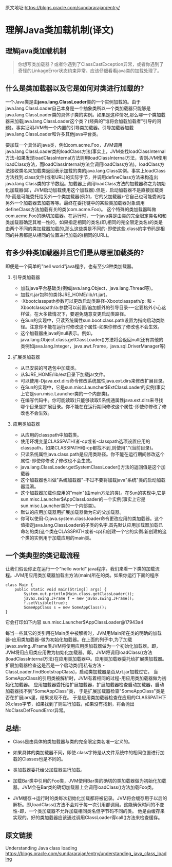 原文地址:https://blogs.oracle.com/sundararajan/entry/
# 理解Java类加载机制(译文)

## 理解java类加载机制

> 你想写类加载器？或者你遇到了ClassCastException异常，或者你遇到了奇怪的LinkageError状态约束异常。应该仔细看看java类的加载处理了。

## 什么是类加载器以及它是如何对类进行加载的?


一个Java类是由**java.lang.ClassLoader**类的一个实例加载的。由于java.lang.ClassLoader自己本身是一个抽象类所以一个类加载器只能够是java.lang.ClassLoader类的具体子类的实例。如果是这种情况,那么哪一个类加载器来加载java.lang.ClassLoader这个类？(经典的"谁将会加载加载者"引导的问题)。事实证明JVM有一个内置的引导类加载器。引导加载器加载java.lang.ClassLoader和许多其他java平台类。


要加载一个具体的java类，例如com.acme.Foo，JVM调用java.lang.ClassLoader类的loadClass方法(事实上，JVM查找loadClassInternal方法-如果发现loadClassInternal方法则用loadClassInternal方法，否则JVM使用loadClass方法，而loadClassInternal方法会调用loadClass方法)。loadClass方法接收类名来加载类返回表示加载的类的java.lang.Class实例。事实上loadClass方法找到.class文件(或者URL)的实际字节，并调用defineClass方法来构造出java.lang.Class类的字节数组。加载器上调用loadClass方法的加载器称之为初始化加载器(即，JVM启动加载使用这个加载器).但是，启动加载器不是直接加载类的-而是可能委托给另外一个类加载器(例如，它的父加载器)-它自己也可能委派给另外一个加载器去加载等等。最终在委托链中的某些类加载器对象调用defineClass方法加载有关的类(com.acme.Foo)。
这个特殊的类加载器叫做com.acme.Foo的确切加载器。在运行时，一个java类是由类的完全限定类名和和类加载器确定其唯一性的。如果指定相同的类名(即,相同的完全限定类名)的类是由两个不同的类加载器加载的,那么这些类是不同的-即使这些.class的字节码是相同的并且都是从相同的位置进行加载的(相同的URL)。

## 有多少种类加载器并且它们是从哪里加载类的?

即便是一个简单的"hell world"java程序，也有至少3种类加载器。

1. 引导类加载器

	* 加载java平台基础类(例如java.lang.Object，java.lang.Thread等)。
	* 加载rt.jar包种的类($JRE_HOME/lib/rt.jar)。
	* -Xbootclasspath参数可以更改启动类路径-Xbootclasspath/p: 和 -Xbootclasspath/a:参数可以前置/追加额外的引导目录-一定要格外小心这样做。在大多数情况下，要避免随意变更启动类路径。
	* 在Sun的实现中，只读系统属性sun.boot.class.path设置为指向启动类路径。注意你不能在运行时修改这个属性-如果你修改了修改也不会生效。
	* 这个加载器由java的null表示。例如，java.lang.Object.class.getClassLoader()方法将会返回null(还有其他的类例如java.lang.Integer，java.awt.Frame，java.sql.DriverManager等)


2. 扩展类加载器
	* 从已安装的可选包中加载类。
	* 从$JRE_HOME/lib/ext目录下加载jar文件。
	* 可以使用-Djava.ext.dirs命令修改系统属性java.ext.dirs来修改扩展目录。
	* 在Sun的实现中，它是sun.misc.Launcher$ExtClassLoader的实例(事实上它是sun.misc.Launcher类的一个内部类)。
	* 在编写代码中。你可能读取(只能够读取!)系统通属性java.ext.dirs来寻找哪个目录是扩展目录。你不能在在运行期间修改这个属性-即使你修改了修改也不会生效。


3. 应用类加载器
	* 从应用的classpath中加载类。
	* 使用环境变量CLASSPATH(者-cp或者-classpath选项设置应用的classpath，如果CLASSPATH和-cp都找不到,则使用"."(当前目录)。
	* 只读系统属性java.class.path是应用类路径。你不能在运行期间修改这个属性-即使你修改了修改也不会生效。
	* java.lang.ClassLoader.getSystemClassLoader()方法的返回值是这个加载器
	* 这个加载器也叫做"系统加载器"-不过不要将加载java"系统"类的启动加载器混淆。
	* 这个加载器加载你应用的"main"(由main方法的类)。在Sun的实现中,它是sun.misc.Launcher$AppClassLoader的一个实例(事实上它是sun.misc.Launcher类的一个内部类)。
	* 默认的应用加载器用扩展加载器做为它的父加载器。
	* 你可以使用-Djava.system.class.loader命令更改应用的类加载器。这个值指定java.lang.ClassLoader的子类的名字.首先默认应用加载器加载已命名的类(这个类在CLASSPATH或者-cp)和创建一个它的实例.新创建的这个类的实例用于加载应用的main类。
	

## 一个类典型的类记载流程

让我们假设你正在运行一个"hello world" java程序。我们来看一下类的加载流程。JVM用应用类加载器加载主方法(main)所在的类。如果你运行下面的程序


	class Main {
		public static void main(String[] args) {
            System.out.println(Main.class.getClassLoader());
            javax.swing.JFrame f = new javax.swing.JFrame();
            f.setVisible(true);
            SomeAppClass s = new SomeAppClass();
	}


它会打印如下内容
sun.misc.Launcher$AppClassLoader@17943a4

每当一些其它的类引用在Main类中被解析时，JVM用Main所在类的明确的加载器-应用类加载器-做为初始化加载器。在上面的列子中,为了加载javax.swing.JFrame类JVM将使用应用类加载器做为一个初始化加载器。即，JVM将用应用类应用做为初始化加载器。即。JVM将调用loadClass()方法(loadClassInternal方法)在应用类加载器中。应用类加载器委托给扩展类加载器。
扩展加载器检查这是否是一个启动类(用私有方法 - ClassLoader.findBootstrapClass)，启动类加载器是否从rt.jar加载过它。
当SomeAppClass的引用类被解析时，JVM有着相同的过程-用应用类加载器做为初始化加载器。
应用加载器委托给扩展加载器，扩展加载器检查启动加载器，启动加载器找不到"SomeAppClass"类，
于是扩展加载器检查"SomeAppClass"类是否在扩展jars里，结果发现不在。
于是应用类加载器检查在应用的CLASSPATH下的.class字节，如果找到了则进行加载，如果没有找到，将会抛出NoClassDefFoundError异常。

## 总结:

* Class是由具体的类加载器与类的完全限定类名唯一定义的。

* 如果具体的类加载器不同，即使.class字符是从文件系统中的相同位置进行加载的Classes也是不同的。

* 类加载器委托给父加载器进行加载。

* 加载Bar类中引用的Foo类，JVM使用Bar类的确切的类加载器做为初始化加载器。JVM会在Bar类的确切加载器上会调用loadClass()方法加载Foo类。

* JVM缓存->运行时的类每次初始化加载都将被记录。JVM将会缓存用于以后的解析。即,loadClass()方法不会对于每一次引用都调用。这能确保时间的不变性-即，一个类加载器不允许加载相同类名但字节码不同的类。
他是由缓存来实现的。好的类加载器应该通过调用ClassLoader得call()方法来检查缓存。

## 原文链接
Understanding Java class loading <https://blogs.oracle.com/sundararajan/entry/understanding_java_class_loading>
